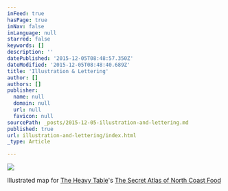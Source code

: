 ```yaml
---
inFeed: true
hasPage: true
inNav: false
inLanguage: null
starred: false
keywords: []
description: ''
datePublished: '2015-12-05T08:48:57.350Z'
dateModified: '2015-12-05T08:48:40.689Z'
title: 'Illustration & Lettering'
author: []
authors: []
publisher:
  name: null
  domain: null
  url: null
  favicon: null
sourcePath: _posts/2015-12-05-illustration-and-lettering.md
published: true
url: illustration-and-lettering/index.html
_type: Article

---
```

![](https://the-grid-user-content.s3-us-west-2.amazonaws.com/48ae6331-8569-4bdc-a2b8-d655342947c0.png)

Illustrated map for [The Heavy Table][0]'s [The Secret Atlas of North Coast Food][1]

[0]: heavytable.com
[1]: https://www.kickstarter.com/projects/heavytable/the-secret-atlas-of-north-coast-food/description